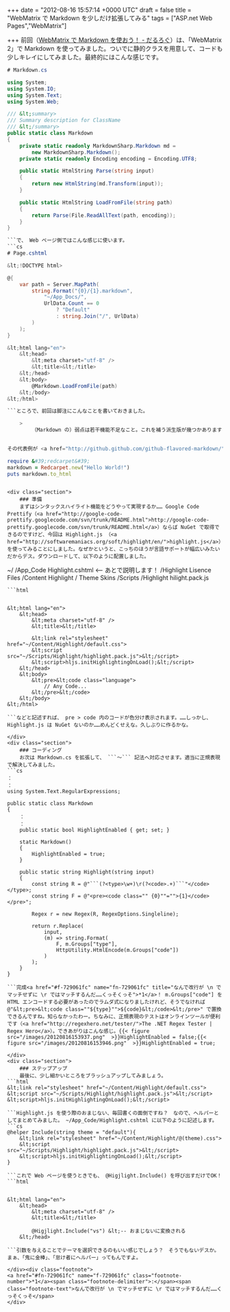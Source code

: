 
+++
date = "2012-08-16 15:57:14 +0000 UTC"
draft = false
title = "WebMatrix で Markdown を少しだけ拡張してみる"
tags = ["ASP.net Web Pages","WebMatrix"]

+++
前回（<a href="https://blog.daruyanagi.jp/entry/2012/08/16/043012">WebMatrix で Markdown を使おう！ - だるろぐ</a>）は、「WebMatrix 2」で Markdown を使ってみました。ついでに静的クラスを用意して、コードも少しキレイにしてみました。最終的にはこんな感じです。
```cs
# Markdown.cs

using System;
using System.IO;
using System.Text;
using System.Web;

/// &lt;summary>
/// Summary description for ClassName
/// &lt;/summary>
public static class Markdown
{
    private static readonly MarkdownSharp.Markdown md = 
        new MarkdownSharp.Markdown();
    private static readonly Encoding encoding = Encoding.UTF8;

    public static HtmlString Parse(string input)
    {
        return new HtmlString(md.Transform(input));
    }

    public static HtmlString LoadFromFile(string path)
    {
        return Parse(File.ReadAllText(path, encoding));
    }
}

```で、 Web ページ側ではこんな感じに使います。
```cs
# Page.cshtml

&lt;!DOCTYPE html>

@{
    var path = Server.MapPath(
        string.Format("{0}/{1}.markdown",
            "~/App_Docs/",
            UrlData.Count == 0
                ? "Default"
                : string.Join("/", UrlData)
        )
    );
}

&lt;html lang="en">
    &lt;head>
        &lt;meta charset="utf-8" />
        &lt;title>&lt;/title>
    &lt;/head>
    &lt;body>
        @Markdown.LoadFromFile(path)
    &lt;/body>
&lt;/html>

```ところで、前回は脚注にこんなことを書いておきました。

    >
        （Markdown の）弱点は若干機能不足なこと。これを補う派生版が幾つかあります

    
その代表例が <a href="http://github.github.com/github-flavored-markdown/">Redirecting...</a> （GFM）です。たとえば、こんな書式でプログラミング言語を指定してシンタックスハイライトが行えます。
```
```ruby
require &#39;redcarpet&#39;
markdown = Redcarpet.new("Hello World!")
puts markdown.to_html
```
```これはいいですね！　さっそく取り入れてみましょう。

<div class="section">
    ### 準備
    まずはシンタックスハイライト機能をどうやって実現するか…… Google Code Prettify（<a href="http://google-code-prettify.googlecode.com/svn/trunk/README.html">http://google-code-prettify.googlecode.com/svn/trunk/README.html</a>）ならば NuGet で取得できるのですけど、今回は Highlight.js （<a href="http://softwaremaniacs.org/soft/highlight/en/">highlight.js</a>）を使ってみることにしました。なぜかというと、こっちのほうが言語サポートが幅広いみたいだからデス。ダウンロードして、以下のように配置しました。
```
~/
    /App_Code
        Highlight.cshtml &lt;-- あとで説明します！
        /Highlight
            Lisence Files
    /Content
        Highlight
        /    Theme Skins
    /Scripts
        /Highlight
            hilight.pack.js
```こうした状態で、
```html


&lt;html lang="en">
    &lt;head>
        &lt;meta charset="utf-8" />
        &lt;title>&lt;/title>

        &lt;link rel="stylesheet" href="~/Content/Highlight/default.css">
        &lt;script src="~/Scripts/Highlight/highlight.pack.js">&lt;/script>
        &lt;script>hljs.initHighlightingOnLoad();&lt;/script>
    &lt;/head>
    &lt;body>
        &lt;pre>&lt;code class="language">
            // Any Code...
        &lt;/pre>&lt;/code>
    &lt;/body>
&lt;/html>

```などと記述すれば、 pre > code 内のコードが色分け表示されます。……しっかし、 Highlight.js は NuGet ないのか……めんどくせえな。久しぶりに作るかな。

</div>
<div class="section">
    ### コーディング
    お次は Markdown.cs を拡張して、 ```～``` 記法へ対応させます。適当に正規表現で解決してみました。
```cs
：
：
using System.Text.RegularExpressions;

public static class Markdown
{
    ：
    ：
    public static bool HighlightEnabled { get; set; }

    static Markdown()
    {
        HighlightEnabled = true;
    }

    public static string Highlight(string input)
    {
        const string R = @"```(?<type>\w+)\r(?<code>.+)```"</code></type>;
        const string F = @"<pre><code class="" {0}""="">{1}</code></pre>";

        Regex r = new Regex(R, RegexOptions.Singleline);

        return r.Replace(
            input,
            (m) => string.Format(
                F, m.Groups["type"],
                HttpUtility.HtmlEncode(m.Groups["code"])
            )
        );
    }
}

```完成<a href="#f-729061fc" name="fn-729061fc" title="なんで改行が \n でマッチせずに \r ではマッチするんだ……くっそくっそ">*1</a>！ m.Groups["code"] を HTML エンコードする必要があったのでラムダ式になりましたけれど、そうでなければ @"&lt;pre>&lt;code class=""${type}"">${code}&lt;/code>&lt;/pre>" で置換できるんですね。知らなかったわー。ちなみに、正規表現のテストはオンラインツールが便利です（<a href="http://regexhero.net/tester/">The .NET Regex Tester | Regex Hero</a>）。できあがりはこんな感じ。{{< figure src="/images/20120816153937.png"  >}}HighlightEnabled = false;{{< figure src="/images/20120816153946.png"  >}}HighlightEnabled = true;

</div>
<div class="section">
    ### ステップアップ
    最後に、少し細かいところをブラッシュアップしてみましょう。
```html
&lt;link rel="stylesheet" href="~/Content/Highlight/default.css">
&lt;script src="~/Scripts/Highlight/highlight.pack.js">&lt;/script>
&lt;script>hljs.initHighlightingOnLoad();&lt;/script>

```Highlight.js を使う際のおまじない、毎回書くの面倒ですね？　なので、ヘルパーとしてまとめてみました。 ~/App_Code/Highlight.cshtml に以下のように記述します。
```cs
@helper Include(string theme = "default"){
    &lt;link rel="stylesheet" href="~/Content/Highlight/@(theme).css">
    &lt;script src="~/Scripts/Highlight/highlight.pack.js">&lt;/script>
    &lt;script>hljs.initHighlightingOnLoad();&lt;/script>
}

```これで Web ページを使うときでも、 @Higjlight.Include() を呼び出すだけでOK！
```html


&lt;html lang="en">
    &lt;head>
        &lt;meta charset="utf-8" />
        &lt;title>&lt;/title>

        @Higjlight.Include("vs") &lt;-- おまじないに変換される
    &lt;/head>

```引数を与えることでテーマを選択できるのもいい感じでしょう？　そうでもないデスか。まぁ、「鬼に金棒」、「怠け者にヘルパー」ってもんですよ。

</div><div class="footnote">
<a href="#fn-729061fc" name="f-729061fc" class="footnote-number">*1</a><span class="footnote-delimiter">:</span><span class="footnote-text">なんで改行が \n でマッチせずに \r ではマッチするんだ……くっそくっそ</span>
</div>

